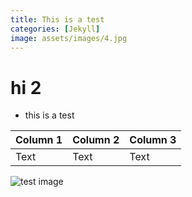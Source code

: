 ```yaml
---
title: This is a test
categories: [Jekyll]
image: assets/images/4.jpg
---
```


# hi 2
* this is a test

| Column 1 | Column 2 | Column 3 |
| -------- | -------- | -------- |
| Text     | Text     | Text     |

![test image](https://t4.ftcdn.net/jpg/01/43/23/83/360_F_143238306_lh0ap42wgot36y44WybfQpvsJB5A1CHc.jpg)
